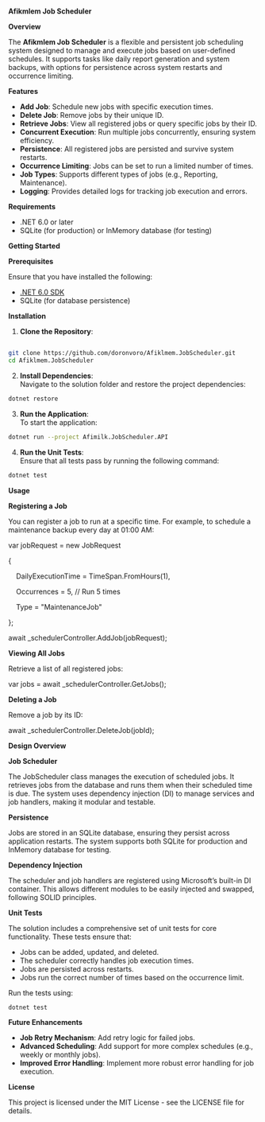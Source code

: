 # 

**Afikmlem Job Scheduler**

**Overview**

The **Afikmlem Job Scheduler** is a flexible and persistent job scheduling system designed to manage and execute jobs based on user-defined schedules. It supports tasks like daily report generation and system backups, with options for persistence across system restarts and occurrence limiting.

**Features**

-   **Add Job**: Schedule new jobs with specific execution times.
-   **Delete Job**: Remove jobs by their unique ID.
-   **Retrieve Jobs**: View all registered jobs or query specific jobs by their ID.
-   **Concurrent Execution**: Run multiple jobs concurrently, ensuring system efficiency.
-   **Persistence**: All registered jobs are persisted and survive system restarts.
-   **Occurrence Limiting**: Jobs can be set to run a limited number of times.
-   **Job Types**: Supports different types of jobs (e.g., Reporting, Maintenance).
-   **Logging**: Provides detailed logs for tracking job execution and errors.

**Requirements**

-   .NET 6.0 or later
-   SQLite (for production) or InMemory database (for testing)

**Getting Started**

**Prerequisites**

Ensure that you have installed the following:

-   [.NET 6.0 SDK](https://dotnet.microsoft.com/download/dotnet/6.0)
-   SQLite (for database persistence)

**Installation**

1.  **Clone the Repository**:

```bash

git clone https://github.com/doronvoro/Afiklmem.JobScheduler.git
cd Afiklmem.JobScheduler
 ```
 
2.  **Install Dependencies**:  
    Navigate to the solution folder and restore the project dependencies:

```bash
dotnet restore
 ```
 
3.  **Run the Application**:  
    To start the application:

```bash
dotnet run --project Afimilk.JobScheduler.API
 ```
4.  **Run the Unit Tests**:  
    Ensure that all tests pass by running the following command:

```bash
dotnet test
 ```
 
**Usage**

**Registering a Job**

You can register a job to run at a specific time. For example, to schedule a maintenance backup every day at 01:00 AM:





var jobRequest = new JobRequest

{

    DailyExecutionTime = TimeSpan.FromHours(1),

    Occurrences = 5, // Run 5 times

    Type = "MaintenanceJob"

};

await \_schedulerController.AddJob(jobRequest);

**Viewing All Jobs**

Retrieve a list of all registered jobs:





var jobs = await \_schedulerController.GetJobs();

**Deleting a Job**

Remove a job by its ID:





await \_schedulerController.DeleteJob(jobId);

**Design Overview**

**Job Scheduler**

The JobScheduler class manages the execution of scheduled jobs. It retrieves jobs from the database and runs them when their scheduled time is due. The system uses dependency injection (DI) to manage services and job handlers, making it modular and testable.

**Persistence**

Jobs are stored in an SQLite database, ensuring they persist across application restarts. The system supports both SQLite for production and InMemory database for testing.

**Dependency Injection**

The scheduler and job handlers are registered using Microsoft’s built-in DI container. This allows different modules to be easily injected and swapped, following SOLID principles.

**Unit Tests**

The solution includes a comprehensive set of unit tests for core functionality. These tests ensure that:

-   Jobs can be added, updated, and deleted.
-   The scheduler correctly handles job execution times.
-   Jobs are persisted across restarts.
-   Jobs run the correct number of times based on the occurrence limit.

Run the tests using:

```bash
dotnet test
```

**Future Enhancements**

-   **Job Retry Mechanism**: Add retry logic for failed jobs.
-   **Advanced Scheduling**: Add support for more complex schedules (e.g., weekly or monthly jobs).
-   **Improved Error Handling**: Implement more robust error handling for job execution.

**License**

This project is licensed under the MIT License - see the LICENSE file for details.
